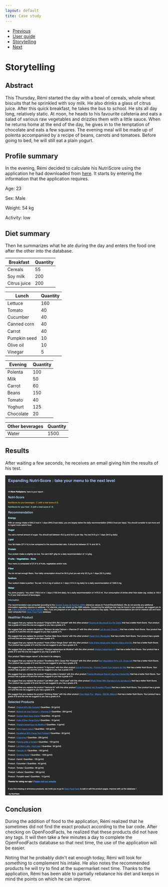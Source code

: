 ```yaml
---
layout: default
tite: Case study
---
```

<nav aria-label="Page navigation example">
  <ul class="pagination justify-content-end">
    <li class="page-item">
      <a class="page-link" href="./app.html">Previous</a>
    </li>
    <li class="page-item"><a class="page-link" href="./app.html">User guide</a></li>
    <li class="page-item"><a class="page-link" href="#">Storytelling</a></li>
    <li class="page-item disabled">
      <a class="page-link" href="#" tabindex="-1">Next</a>
    </li>
  </ul>
</nav>

# Storytelling

## Abstract

This Thursday, Rémi started the day with a bowl of cereals, whole wheat biscuits that he sprinkled with soy milk. He also drinks a glass of citrus juice. After this quick breakfast, he takes the bus to school. He sits all day long, relatively static. At noon, he heads to his favourite cafeteria and eats a salad of various raw vegetables and drizzles them with a little sauce. When he returns home at the end of the day, he gives in to the temptation of chocolate and eats a few squares. The evening meal will be made up of polenta accompanied by a recipe of beans, carrots and tomatoes. Before going to bed, he will still eat a plain yogurt.

## Profile summary
In the evening, Rémi decided to calculate his NutriScore using the application he had downloaded from <a href="./app.html#download" >here</a>. It starts by entering the information that the application requires.

Age: 23

Sex: Male

Weight: 54 kg

Activity: low

## Diet summary
Then he summarizes what he ate during the day and enters the food one after the other into the database.

| Breakfast|Quantity
| ------|-----|
|Cereals|55
|Soy milk|200
|Citrus juice|200

|Lunch|Quantity
| ------|-----|
|Lettuce|160
|Tomato|40
|Cucumber|40
|Canned corn|40
|Carrot|40
|Pumpkin seed|10
|Olive oil|10
|Vinegar|5

|Evening|Quantity
| ------|-----|
|Polenta|100
|Milk|50
|Carrot|60
|Beans|150
|Tomato|40
|Yoghurt|125
|Chocolate|20

|Other beverages|Quantity
| ------|-----|
|Water|1500

## Results
After waiting a few seconds, he receives an email giving him the results of his test.

![png](./image/storytelling_mail.png)

## Conclusion
During the addition of food to the application, Rémi realized that he sometimes did not find the exact product according to the bar code. After checking on OpenFoodFacts, he realized that these products did not have any tags. It will then take a few minutes a day to complete the OpenFoodFacts database so that next time, the use of the application will be easier.

Noting that he probably didn't eat enough today, Rémi will look for something to complement his intake. He also notes the recommended products he will try to find at the supermarket next time. Thanks to the application, Rémi has been able to partially rebalance his diet and keeps in mind the points on which he can improve.

